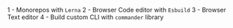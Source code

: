 1 - Monorepos with `Lerna`
2 - Browser Code editor with `Esbuild`
3 - Browser Text editor
4 - Build custom CLI with `commander` library
